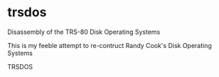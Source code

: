 # trsdos
Disassembly of the TRS-80 Disk Operating Systems

This is my feeble attempt to re-contruct Randy Cook's Disk Operating Systems

TRSDOS
